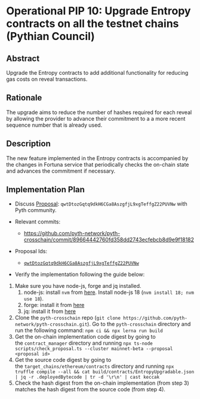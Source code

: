 # Operational PIP 10: Upgrade Entropy contracts on all the testnet chains (Pythian Council)

## Abstract

Upgrade the Entropy contracts to add additional functionality for reducing gas costs on reveal transactions.

## Rationale

The upgrade aims to reduce the number of hashes required for each reveal by allowing the provider to advance their commitment to a a more recent sequence number that is already used.

## Description

The new feature implemented in the Entropy contracts is accompanied by the changes in Fortuna service that periodically checks the on-chain state and advances the commitment if necessary.

## Implementation Plan
* Discuss [Proposal](https://proposals.pyth.network/?tab=proposals&proposal=qwtDtozGqtq9dkH6CGa8AszgfjL9xgTeffgZ22PUVNw): `qwtDtozGqtq9dkH6CGa8AszgfjL9xgTeffgZ22PUVNw` with Pyth community.

* Relevant commits:
    * https://github.com/pyth-network/pyth-crosschain/commit/89664442760fd358dd2743ecfebcb8d9e9f18182

* Proposal Ids:
    * [`qwtDtozGqtq9dkH6CGa8AszgfjL9xgTeffgZ22PUVNw`](https://proposals.pyth.network/?tab=proposals&proposal=qwtDtozGqtq9dkH6CGa8AszgfjL9xgTeffgZ22PUVNw)

* Verify the implementation following the guide below:

1. Make sure you have node-js, forge and jq installed.
    1. node-js: install `nvm` from [here](https://github.com/nvm-sh/nvm). Install node-js 18 (`nvm install 18; nvm use 18`).
    2. forge: install it from [here](https://getfoundry.sh/)
    3. jq: install it from [here](https://jqlang.github.io/jq/)
2. Clone the `pyth-crosschain` repo (`git clone https://github.com/pyth-network/pyth-crosschain.git`). Go to the `pyth-crosschain` directory and run the following command: `npm ci && npx lerna run build`
3. Get the on-chain implementation code digest by going to the `contract_manager` directory and running `npx ts-node scripts/check_proposal.ts --cluster mainnet-beta --proposal <proposal id>`
4. Get the source code digest by going to the `target_chains/ethereum/contracts` directory and running `npx truffle compile --all && cat build/contracts/EntropyUpgradable.json | jq -r .deployedBytecode | tr -d '\r\n' | cast keccak`
5. Check the hash digest from the on-chain implementation (from step 3) matches the hash digest from the source code (from step 4).
